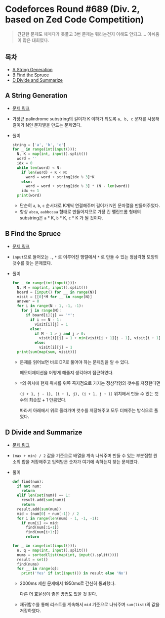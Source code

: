# Codeforces Round #689 (Div. 2, based on Zed Code Competition)

> 간단한 문제도 헤매다가 못풀고 3번 문제는 뭐라는건지 이해도 안되고.... 아쉬움이 많은 대회였다.

## 목차

* [A String Generation](#a-string-generation)
* [B Find the Spruce](#b-find-the-spruce)
* [D Divide and Summarize](#d-divide-and-summarize)

## A String Generation

* [문제 링크](https://codeforces.com/contest/1461/problem/A)

* 가장큰 palindrome substring의 길이가 K 이하가 되도록 `a, b, c` 문자를 사용해 길이가 N인 문자열을 만드는 문제였다.

* 풀이

  ```python
  string = ['a', 'b', 'c']
  for _ in range(int(input())):
    N, K = map(int, input().split())
    word = ''
    idx = 0
    while len(word) < N:
      if len(word) + K < N:
        word = word + string[idx % 3]*K
      else:
        word = word + string[idx % 3] * (N - len(word))
      idx += 1
    print(word)
  ```

  * 단순히 `a`, `b`, `c` 순서대로 K개씩 연결해주며 길이가 N인 문자열을 만들어주었다.
  * 항상 `abca`, `aabbccaa` 형태로 만들어지므로 가장 긴 팰린드롬 형태의 substring은 `a` * K, `b` * K, `c` * K 가 될 것이다. 

## B Find the Spruce

* [문제 링크](https://codeforces.com/contest/1461/problem/B)

* `input`으로 들어오는 `.`, `*` 로 이루어진 행렬에서 `*` 로 만들 수 있는 정삼각형 모양의 갯수를 찾는 문제였다.

* 풀이

  ```python
  for _ in range(int(input())):
    N, M = map(int, input().split())
    board = [input() for __ in range(N)]
    visit = [[0]*M for __ in range(N)]
    answer = 0
    for i in range(N - 1, -1, -1):
      for j in range(M):
        if board[i][j] == '*':
          if i == N - 1:
            visit[i][j] = 1
          else:
            if M - 1 > j and j > 0:
              visit[i][j] = 1 + min(visit[i + 1][j - 1], visit[i + 1][j], visit[i + 1][j + 1])
            else:
              visit[i][j] = 1
    print(sum(map(sum, visit)))
  ```

  * 문제를 읽어보면 바로 DP로 풀어야 하는 문제임을 알 수 있다.

    메모이제이션을 어떻게 해줄지 생각하며 접근하였다.

  * `*`의 위치에 현재 위치를 위쪽 꼭지점으로 가지는 정삼각형의 갯수를 저장한다면 

    `(i + 1, j - 1), (i + 1, j), (i + 1, j + 1)` 위치에서 만들 수 있는 갯수의 최솟값 + 1 만큼있다.

    따라서 아래에서 위로 올라가며 갯수를 저장해주고 모두 더해주는 방식으로 풀었다.

## D Divide and Summarize

* [문제 링크](https://codeforces.com/contest/1461/problem/D)

* `(max + min) / 2` 값을 기준으로 배열을 계속 나눠주며 만들 수 있는 부분집합 원소의 합을 저장해주고 입력받은 숫자가 여기에 속하는지 찾는 문제였다.

* 풀이

  ```python
  def find(num):
    if not num:
      return
    elif len(set(num)) == 1:
      result.add(sum(num))
      return
    result.add(sum(num))
    mid = (num[0] + num[-1]) / 2
    for i in range(len(num) - 1, -1, -1):
      if num[i] <= mid:
        find(num[:i+1])
        find(num[i+1:])
        return
  
  for _ in range(int(input())):
    n, q = map(int, input().split())
    nums = sorted(list(map(int, input().split())))
    result = set()
    find(nums)
    for __ in range(q):
      print('Yes' if int(input()) in result else 'No')
  ```

  * 2000ms 제한 문제에서 1950ms로 간신히 통과했다.

    다른 더 효율성이 좋은 방법도 있을 것 같다.

  * 재귀함수를 통해 리스트를 계속해서 `mid` 기준으로 나눠주며 `sum(list)`의 값을 저장하였다. 